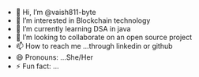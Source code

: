 - 👋 Hi, I’m @vaish811-byte
- 👀 I’m interested in Blockchain technology
- 🌱 I’m currently learning DSA in java
- 💞️ I’m looking to collaborate on  an open source project 
- 📫 How to reach me ...through linkedin or github
- 😄 Pronouns: ...She/Her
- ⚡ Fun fact: ...

<!---
vaish811-byte/vaish811-byte is a ✨ special ✨ repository because its `README.md` (this file) appears on your GitHub profile.
You can click the Preview link to take a look at your changes.
--->
